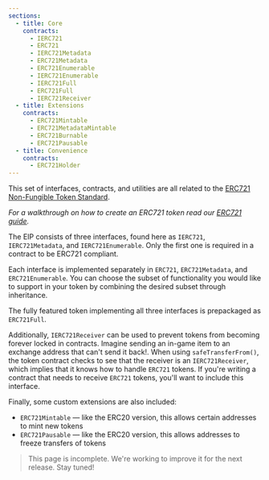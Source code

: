 ```yaml
---
sections:
  - title: Core
    contracts:
      - IERC721
      - ERC721
      - IERC721Metadata
      - ERC721Metadata
      - ERC721Enumerable
      - IERC721Enumerable
      - IERC721Full
      - ERC721Full
      - IERC721Receiver
  - title: Extensions
    contracts:
      - ERC721Mintable
      - ERC721MetadataMintable
      - ERC721Burnable
      - ERC721Pausable
  - title: Convenience
    contracts:
      - ERC721Holder
---
```


This set of interfaces, contracts, and utilities are all related to the [ERC721 Non-Fungible Token Standard](https://eips.ethereum.org/EIPS/eip-721).

*For a walkthrough on how to create an ERC721 token read our [ERC721 guide](../../tokens.md#erc721).*

The EIP consists of three interfaces, found here as `IERC721`, `IERC721Metadata`, and `IERC721Enumerable`. Only the first one is required in a contract to be ERC721 compliant.

Each interface is implemented separately in `ERC721`, `ERC721Metadata`, and `ERC721Enumerable`. You can choose the subset of functionality you would like to support in your token by combining the
desired subset through inheritance.

The fully featured token implementing all three interfaces is prepackaged as `ERC721Full`.

Additionally, `IERC721Receiver` can be used to prevent tokens from becoming forever locked in contracts. Imagine sending an in-game item to an exchange address that can't send it back!. When using `safeTransferFrom()`, the token contract checks to see that the receiver is an `IERC721Receiver`, which implies that it knows how to handle `ERC721` tokens. If you're writing a contract that needs to receive `ERC721` tokens, you'll want to include this interface.

Finally, some custom extensions are also included:
- `ERC721Mintable` — like the ERC20 version, this allows certain addresses to mint new tokens
- `ERC721Pausable` — like the ERC20 version, this allows addresses to freeze transfers of tokens

> This page is incomplete. We're working to improve it for the next release. Stay tuned!
